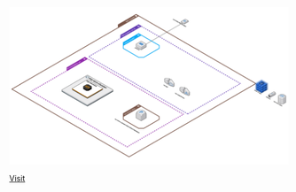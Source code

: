 ![Architecture](ecs-archi-final.png)

[Visit](https://app.cloudcraft.co/view/056675f7-790d-4585-810a-f4036fb65337?key=cb80347f-1806-4409-964b-5f10c4b4d793)
